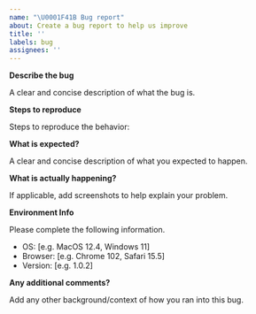 ```yaml
---
name: "\U0001F41B Bug report"
about: Create a bug report to help us improve
title: ''
labels: bug
assignees: ''
---
```


**Describe the bug**

A clear and concise description of what the bug is.

<!-- Please fill. -->

**Steps to reproduce**

Steps to reproduce the behavior:

<!-- Please fill. -->

**What is expected?**

A clear and concise description of what you expected to happen.

<!-- Please fill. -->

**What is actually happening?**

If applicable, add screenshots to help explain your problem.

<!-- Please fill. -->

**Environment Info**

Please complete the following information.

- OS: [e.g. MacOS 12.4, Windows 11]
- Browser: [e.g. Chrome 102, Safari 15.5]
- Version: [e.g. 1.0.2]

**Any additional comments?**

Add any other background/context of how you ran into this bug.

<!-- Please fill. -->

